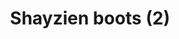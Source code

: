 ---
layout: item
title: Shayzien boots (2)
item-id: 13363
datatable: true
id: 13363
name: "Shayzien boots (2)"
members: true
lowalch: 14
highalch: 21
examine: "Dress like a tier 2 Shayzien soldier."
monsters:
  - id: 6907
    name: "Soldier (tier 2)"
    members: true
    combat_level: 48
    wiki_url: "https://oldschool.runescape.wiki/w/Soldier_(tier_2)"
    drops:
      - quantity: "1"
        rarity: 1
        drop_requirements: null
---